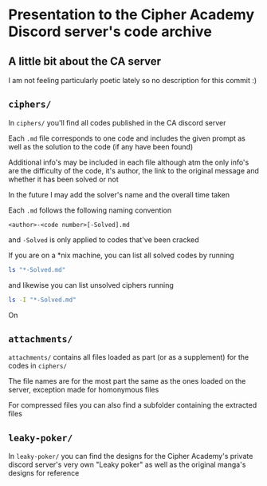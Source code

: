 # Presentation to the Cipher Academy Discord server's code archive
## A little bit about the CA server
I am not feeling particularly poetic lately so no description for this commit :)



## `ciphers/`
In `ciphers/` you'll find all codes published in the CA discord server

Each `.md` file corresponds to one code and includes the given prompt as well as the solution to the code (if any have been found)

Additional info's may be included in each file although atm the only info's are the difficulty of the code, it's author, the link to the original message and whether it has been solved or not

In the future I may add the solver's name and the overall time taken

Each `.md` follows the following naming convention

```
<author>-<code number>[-Solved].md
```

and `-Solved` is only applied to codes that've been cracked

If you are on a \*nix machine, you can list all solved codes by running

```bash
ls "*-Solved.md"
``` 

and likewise you can list unsolved ciphers running

```bash
ls -I "*-Solved.md"
```

On

## `attachments/`
`attachments/` contains all files loaded as part (or as a supplement) for the codes in `ciphers/`

The file names are for the most part the same as the ones loaded on the server, exception made for homonymous files

For compressed files you can also find a subfolder containing the extracted files

## `leaky-poker/`
In `leaky-poker/` you can find the designs for the Cipher Academy's private discord server's very own "Leaky poker" as well as the original manga's designs for reference

